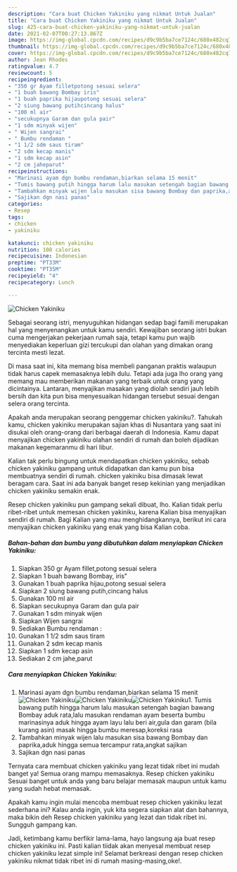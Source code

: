 ```yaml
---
description: "Cara buat Chicken Yakiniku yang nikmat Untuk Jualan"
title: "Cara buat Chicken Yakiniku yang nikmat Untuk Jualan"
slug: 425-cara-buat-chicken-yakiniku-yang-nikmat-untuk-jualan
date: 2021-02-07T00:27:13.867Z
image: https://img-global.cpcdn.com/recipes/d9c9b5ba7ce7124c/680x482cq70/chicken-yakiniku-foto-resep-utama.jpg
thumbnail: https://img-global.cpcdn.com/recipes/d9c9b5ba7ce7124c/680x482cq70/chicken-yakiniku-foto-resep-utama.jpg
cover: https://img-global.cpcdn.com/recipes/d9c9b5ba7ce7124c/680x482cq70/chicken-yakiniku-foto-resep-utama.jpg
author: Jean Rhodes
ratingvalue: 4.7
reviewcount: 5
recipeingredient:
- "350 gr Ayam filletpotong sesuai selera"
- "1 buah bawang Bombay iris"
- "1 buah paprika hijaupotong sesuai selera"
- "2 siung bawang putihcincang halus"
- "100 ml air"
- "secukupnya Garam dan gula pair"
- "1 sdm minyak wijen"
- " Wijen sangrai"
- " Bumbu rendaman "
- "1 1/2 sdm saus tiram"
- "2 sdm kecap manis"
- "1 sdm kecap asin"
- "2 cm jaheparut"
recipeinstructions:
- "Marinasi ayam dgn bumbu rendaman,biarkan selama 15 menit"
- "Tumis bawang putih hingga harum lalu masukan setengah bagian bawang Bombay aduk rata,lalu masukan rendaman ayam beserta bumbu marinasinya aduk hingga ayam layu lalu beri air,gula dan garam (bila kurang asin) masak hingga bumbu meresap,koreksi rasa"
- "Tambahkan minyak wijen lalu masukan sisa bawang Bombay dan paprika,aduk hingga semua tercampur rata,angkat sajikan"
- "Sajikan dgn nasi panas"
categories:
- Resep
tags:
- chicken
- yakiniku

katakunci: chicken yakiniku 
nutrition: 108 calories
recipecuisine: Indonesian
preptime: "PT33M"
cooktime: "PT35M"
recipeyield: "4"
recipecategory: Lunch

---
```



![Chicken Yakiniku](https://img-global.cpcdn.com/recipes/d9c9b5ba7ce7124c/680x482cq70/chicken-yakiniku-foto-resep-utama.jpg)

Sebagai seorang istri, menyuguhkan hidangan sedap bagi famili merupakan hal yang menyenangkan untuk kamu sendiri. Kewajiban seorang istri bukan cuma mengerjakan pekerjaan rumah saja, tetapi kamu pun wajib menyediakan keperluan gizi tercukupi dan olahan yang dimakan orang tercinta mesti lezat.

Di masa  saat ini, kita memang bisa membeli panganan praktis walaupun tidak harus capek memasaknya lebih dulu. Tetapi ada juga lho orang yang memang mau memberikan makanan yang terbaik untuk orang yang dicintainya. Lantaran, menyajikan masakan yang diolah sendiri jauh lebih bersih dan kita pun bisa menyesuaikan hidangan tersebut sesuai dengan selera orang tercinta. 



Apakah anda merupakan seorang penggemar chicken yakiniku?. Tahukah kamu, chicken yakiniku merupakan sajian khas di Nusantara yang saat ini disukai oleh orang-orang dari berbagai daerah di Indonesia. Kamu dapat menyajikan chicken yakiniku olahan sendiri di rumah dan boleh dijadikan makanan kegemaranmu di hari libur.

Kalian tak perlu bingung untuk mendapatkan chicken yakiniku, sebab chicken yakiniku gampang untuk didapatkan dan kamu pun bisa membuatnya sendiri di rumah. chicken yakiniku bisa dimasak lewat beragam cara. Saat ini ada banyak banget resep kekinian yang menjadikan chicken yakiniku semakin enak.

Resep chicken yakiniku pun gampang sekali dibuat, lho. Kalian tidak perlu ribet-ribet untuk memesan chicken yakiniku, karena Kalian bisa menyajikan sendiri di rumah. Bagi Kalian yang mau menghidangkannya, berikut ini cara menyajikan chicken yakiniku yang enak yang bisa Kalian coba.

<!--inarticleads1-->

##### Bahan-bahan dan bumbu yang dibutuhkan dalam menyiapkan Chicken Yakiniku:

1. Siapkan 350 gr Ayam fillet,potong sesuai selera
1. Siapkan 1 buah bawang Bombay, iris&#34;
1. Gunakan 1 buah paprika hijau,potong sesuai selera
1. Siapkan 2 siung bawang putih,cincang halus
1. Gunakan 100 ml air
1. Siapkan secukupnya Garam dan gula pair
1. Gunakan 1 sdm minyak wijen
1. Siapkan  Wijen sangrai
1. Sediakan  Bumbu rendaman :
1. Gunakan 1 1/2 sdm saus tiram
1. Gunakan 2 sdm kecap manis
1. Siapkan 1 sdm kecap asin
1. Sediakan 2 cm jahe,parut




<!--inarticleads2-->

##### Cara menyiapkan Chicken Yakiniku:

1. Marinasi ayam dgn bumbu rendaman,biarkan selama 15 menit
<img src="https://img-global.cpcdn.com/steps/5b97acd8d22af744/160x128cq70/chicken-yakiniku-langkah-memasak-1-foto.jpg" alt="Chicken Yakiniku"><img src="https://img-global.cpcdn.com/steps/55c5cb86087d0a4a/160x128cq70/chicken-yakiniku-langkah-memasak-1-foto.jpg" alt="Chicken Yakiniku"><img src="https://img-global.cpcdn.com/steps/3dd1eb5e9cb7a412/160x128cq70/chicken-yakiniku-langkah-memasak-1-foto.jpg" alt="Chicken Yakiniku">1. Tumis bawang putih hingga harum lalu masukan setengah bagian bawang Bombay aduk rata,lalu masukan rendaman ayam beserta bumbu marinasinya aduk hingga ayam layu lalu beri air,gula dan garam (bila kurang asin) masak hingga bumbu meresap,koreksi rasa
1. Tambahkan minyak wijen lalu masukan sisa bawang Bombay dan paprika,aduk hingga semua tercampur rata,angkat sajikan
1. Sajikan dgn nasi panas




Ternyata cara membuat chicken yakiniku yang lezat tidak ribet ini mudah banget ya! Semua orang mampu memasaknya. Resep chicken yakiniku Sesuai banget untuk anda yang baru belajar memasak maupun untuk kamu yang sudah hebat memasak.

Apakah kamu ingin mulai mencoba membuat resep chicken yakiniku lezat sederhana ini? Kalau anda ingin, yuk kita segera siapkan alat dan bahannya, maka bikin deh Resep chicken yakiniku yang lezat dan tidak ribet ini. Sungguh gampang kan. 

Jadi, ketimbang kamu berfikir lama-lama, hayo langsung aja buat resep chicken yakiniku ini. Pasti kalian tiidak akan menyesal membuat resep chicken yakiniku lezat simple ini! Selamat berkreasi dengan resep chicken yakiniku nikmat tidak ribet ini di rumah masing-masing,oke!.


